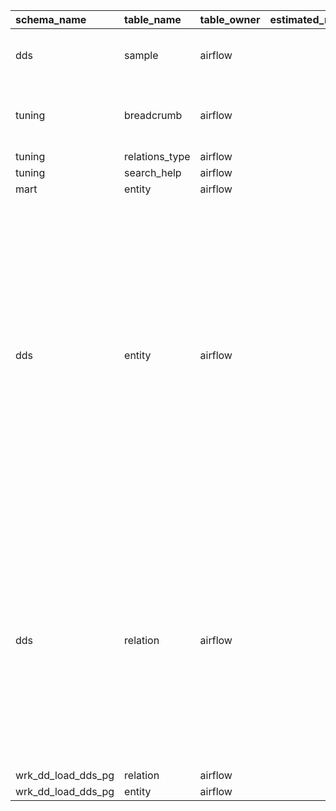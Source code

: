 | schema_name        | table_name     | table_owner   |   estimated_rows |   table_size |   full_table_size | index_json                                                                                                                                                                                                                                                                                                                                                                                                                                                                                                                                                                                                                                                                                                                                                        |
|:-------------------|:---------------|:--------------|-----------------:|-------------:|------------------:|:------------------------------------------------------------------------------------------------------------------------------------------------------------------------------------------------------------------------------------------------------------------------------------------------------------------------------------------------------------------------------------------------------------------------------------------------------------------------------------------------------------------------------------------------------------------------------------------------------------------------------------------------------------------------------------------------------------------------------------------------------------------|
| dds                | sample         | airflow       |                0 |         8192 |             16384 | [{'ddl': 'CREATE INDEX sample_urn_index ON dds.sample USING btree (urn)', 'name': 'sample_urn_index'}]                                                                                                                                                                                                                                                                                                                                                                                                                                                                                                                                                                                                                                                            |
| tuning             | breadcrumb     | airflow       |                0 |         8192 |             16384 | [{'ddl': 'CREATE INDEX breadcrumb_urn_index ON tuning.breadcrumb USING btree (urn)', 'name': 'breadcrumb_urn_index'}]                                                                                                                                                                                                                                                                                                                                                                                                                                                                                                                                                                                                                                             |
| tuning             | relations_type | airflow       |                0 |         8192 |              8192 |                                                                                                                                                                                                                                                                                                                                                                                                                                                                                                                                                                                                                                                                                                                                                                   |
| tuning             | search_help    | airflow       |                0 |         8192 |              8192 |                                                                                                                                                                                                                                                                                                                                                                                                                                                                                                                                                                                                                                                                                                                                                                   |
| mart               | entity         | airflow       |                0 |         8192 |              8192 |                                                                                                                                                                                                                                                                                                                                                                                                                                                                                                                                                                                                                                                                                                                                                                   |
| dds                | entity         | airflow       |              114 |       188416 |            696320 | [{'ddl': 'CREATE INDEX entity_name_trgm_index ON dds.entity USING gin (entity_name gin_trgm_ops)', 'name': 'entity_name_trgm_index'}, {'ddl': 'CREATE INDEX entity_loaded_by_index ON dds.entity USING gin (loaded_by)', 'name': 'entity_loaded_by_index'}, {'ddl': 'CREATE INDEX entity_type_index ON dds.entity USING gin (entity_type)', 'name': 'entity_type_index'}, {'ddl': 'CREATE INDEX entity_search_data_trgm_gin_index ON dds.entity USING gin (search_data gin_trgm_ops)', 'name': 'entity_search_data_trgm_gin_index'}, {'ddl': 'CREATE INDEX entity_json_system ON dds.entity USING gin (json_system)', 'name': 'entity_json_system'}, {'ddl': 'CREATE UNIQUE INDEX entity_urn_index ON dds.entity USING btree (urn)', 'name': 'entity_urn_index'}] |
| dds                | relation       | airflow       |              113 |        90112 |            286720 | [{'ddl': 'CREATE UNIQUE INDEX rel_unique ON dds.relation USING btree (source, destination, type)', 'name': 'rel_unique'}, {'ddl': 'CREATE INDEX relation_attribute_index ON dds.relation USING btree (attribute)', 'name': 'relation_attribute_index'}, {'ddl': 'CREATE INDEX relation_loaded_by_index ON dds.relation USING gin (loaded_by)', 'name': 'relation_loaded_by_index'}, {'ddl': 'CREATE INDEX relation_destination_index ON dds.relation USING btree (destination)', 'name': 'relation_destination_index'}, {'ddl': 'CREATE INDEX relation_source_index ON dds.relation USING btree (source)', 'name': 'relation_source_index'}]                                                                                                                      |
| wrk_dd_load_dds_pg | relation       | airflow       |              178 |        40960 |             40960 |                                                                                                                                                                                                                                                                                                                                                                                                                                                                                                                                                                                                                                                                                                                                                                   |
| wrk_dd_load_dds_pg | entity         | airflow       |                0 |        16384 |             16384 |                                                                                                                                                                                                                                                                                                                                                                                                                                                                                                                                                                                                                                                                                                                                                                   |